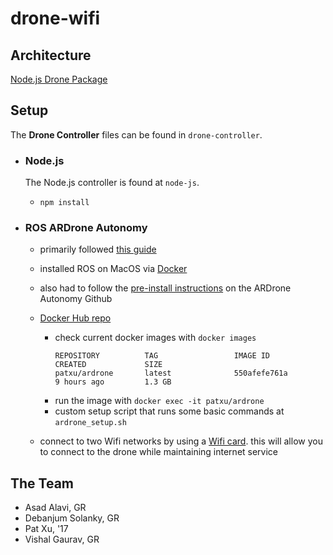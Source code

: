 # drone-wifi

## Architecture
[Node.js Drone Package](https://github.com/felixge/node-ar-drone)

## Setup
The **Drone Controller** files can be found in `drone-controller`.

- ### Node.js
  The Node.js controller is found at `node-js`.
  - `npm install`

- ### ROS ARDrone Autonomy
  - primarily followed [this guide](http://wiki.ros.org/tum_ardrone)
  - installed ROS on MacOS via [Docker](http://wiki.ros.org/docker/Tutorials/Docker)
  - also had to follow the [pre-install instructions](https://github.com/tum-vision/ardrone_autonomy#pre-requirements) on the ARDrone Autonomy Github
  - [Docker Hub repo](https://hub.docker.com/r/patxu/ardrone/)
    - check current docker images with `docker images`
      ```
      REPOSITORY          TAG                 IMAGE ID            CREATED             SIZE
      patxu/ardrone       latest              550afefe761a        9 hours ago         1.3 GB
      ```
    - run the image with `docker exec -it patxu/ardrone`
    - custom setup script that runs some basic commands at `ardrone_setup.sh`

  - connect to two Wifi networks by using a [Wifi card](https://www.amazon.com/Edimax-EW-7811Un-150Mbps-Raspberry-Supports/dp/B003MTTJOY/ref=sr_1_fkmr0_1?ie=UTF8&qid=1485920981&sr=8-1-fkmr0&keywords=edimax+eq+7811). this will allow you to connect to the drone while maintaining internet service


## The Team
- Asad Alavi, GR
- Debanjum Solanky, GR
- Pat Xu, '17
- Vishal Gaurav, GR
